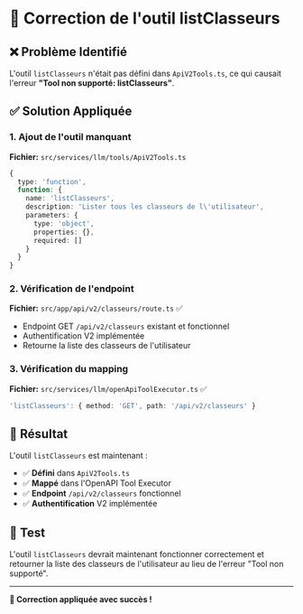 # 🔧 Correction de l'outil listClasseurs

## ❌ Problème Identifié

L'outil `listClasseurs` n'était pas défini dans `ApiV2Tools.ts`, ce qui causait l'erreur **"Tool non supporté: listClasseurs"**.

## ✅ Solution Appliquée

### 1. Ajout de l'outil manquant

**Fichier:** `src/services/llm/tools/ApiV2Tools.ts`

```typescript
{
  type: 'function',
  function: {
    name: 'listClasseurs',
    description: 'Lister tous les classeurs de l\'utilisateur',
    parameters: {
      type: 'object',
      properties: {},
      required: []
    }
  }
}
```

### 2. Vérification de l'endpoint

**Fichier:** `src/app/api/v2/classeurs/route.ts` ✅
- Endpoint GET `/api/v2/classeurs` existant et fonctionnel
- Authentification V2 implémentée
- Retourne la liste des classeurs de l'utilisateur

### 3. Vérification du mapping

**Fichier:** `src/services/llm/openApiToolExecutor.ts` ✅
```typescript
'listClasseurs': { method: 'GET', path: '/api/v2/classeurs' }
```

## 🎯 Résultat

L'outil `listClasseurs` est maintenant :
- ✅ **Défini** dans `ApiV2Tools.ts`
- ✅ **Mappé** dans l'OpenAPI Tool Executor
- ✅ **Endpoint** `/api/v2/classeurs` fonctionnel
- ✅ **Authentification** V2 implémentée

## 🚀 Test

L'outil `listClasseurs` devrait maintenant fonctionner correctement et retourner la liste des classeurs de l'utilisateur au lieu de l'erreur "Tool non supporté".

---

**🔧 Correction appliquée avec succès !**

